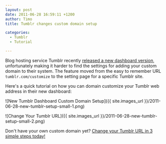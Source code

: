 ```yaml
---
layout: post
date: 2011-06-28 16:59:11 +1200
author: Timo
title: Tumblr changes custom domain setup

categories:
  - Tumblr
  - Tutorial

---
```


Blog hosting service Tumblr recently [released a new dashboard version](http://staff.tumblr.com/post/6390139071/upgrading-messages), unfortunately making it harder to find the settings for adding your custom domain to their system. The feature moved from the easy to remember URL `tumblr.com/customize` to the setting page for a specific Tumblr site.

Here's a quick tutorial on how you can domain customize your Tumblr web address in their new dashboard:

![New Tumblr Dashboard Custom Domain Setup]({{ site.images_url }}/2011-06-28-new-tumblr-setup-small-1.png)

![Change Your Tumblr URL]({{ site.images_url }}/2011-06-28-new-tumblr-setup-small-2.png)

Don't have your own custom domain yet? [Change your Tumblr URL in 3 simple steps today!](https://iwantmyname.com/features/applications/custom-domain-apps/blogs/tumblr-tumblelog-easy-blog-with-own-url)
